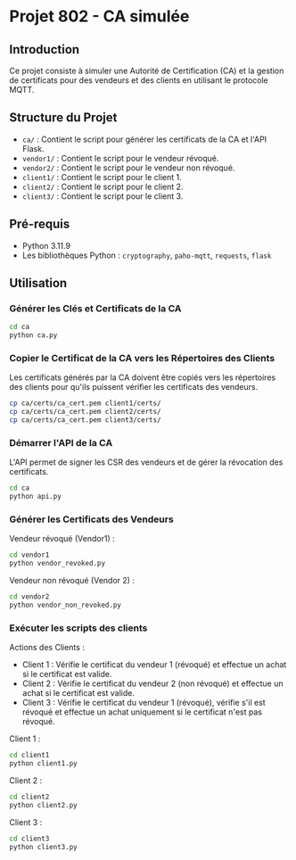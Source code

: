 # Projet 802 - CA simulée

## Introduction

Ce projet consiste à simuler une Autorité de Certification (CA) et la gestion de certificats pour des vendeurs et des clients en utilisant le protocole MQTT.

## Structure du Projet

- `ca/` : Contient le script pour générer les certificats de la CA et l'API Flask.
- `vendor1/` : Contient le script pour le vendeur révoqué.
- `vendor2/` : Contient le script pour le vendeur non révoqué.
- `client1/` : Contient le script pour le client 1.
- `client2/` : Contient le script pour le client 2.
- `client3/` : Contient le script pour le client 3.

## Pré-requis

- Python 3.11.9
- Les bibliothèques Python : `cryptography`, `paho-mqtt`, `requests`, `flask`

## Utilisation

### Générer les Clés et Certificats de la CA

```sh
cd ca
python ca.py
```

### Copier le Certificat de la CA vers les Répertoires des Clients

Les certificats générés par la CA doivent être copiés vers les répertoires des clients pour qu'ils puissent vérifier les certificats des vendeurs.

```sh
cp ca/certs/ca_cert.pem client1/certs/
cp ca/certs/ca_cert.pem client2/certs/
cp ca/certs/ca_cert.pem client3/certs/
```

### Démarrer l'API de la CA

L'API permet de signer les CSR des vendeurs et de gérer la révocation des certificats.

```sh
cd ca
python api.py
```

### Générer les Certificats des Vendeurs

Vendeur révoqué (Vendor1) :
```sh
cd vendor1
python vendor_revoked.py
```

Vendeur non révoqué (Vendor 2) :
```sh
cd vendor2
python vendor_non_revoked.py
```

### Exécuter les scripts des clients

Actions des Clients :
- Client 1 : Vérifie le certificat du vendeur 1 (révoqué) et effectue un achat si le certificat est valide.
- Client 2 : Vérifie le certificat du vendeur 2 (non révoqué) et effectue un achat si le certificat est valide.
- Client 3 : Vérifie le certificat du vendeur 1 (révoqué), vérifie s'il est révoqué et effectue un achat uniquement si le certificat n'est pas révoqué.

Client 1 :
```sh
cd client1
python client1.py
```

Client 2 :
```sh
cd client2
python client2.py
```

Client 3 :
```sh
cd client3
python client3.py
```